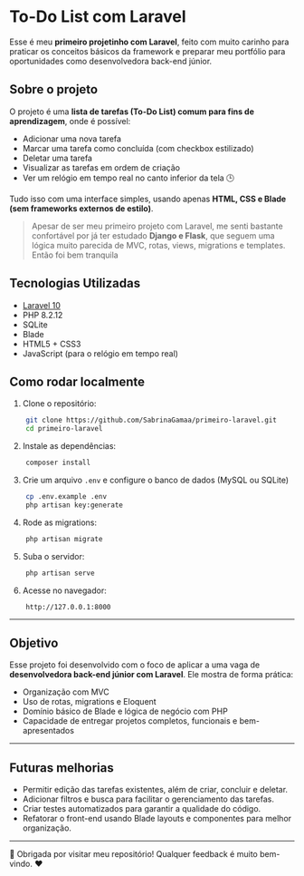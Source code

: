 # To-Do List com Laravel

Esse é meu **primeiro projetinho com Laravel**, feito com muito carinho para praticar os conceitos básicos da framework e preparar meu portfólio para oportunidades como desenvolvedora back-end júnior.

## Sobre o projeto

O projeto é uma **lista de tarefas (To-Do List) comum para fins de aprendizagem**, onde é possível:

- Adicionar uma nova tarefa
- Marcar uma tarefa como concluída (com checkbox estilizado)
- Deletar uma tarefa
- Visualizar as tarefas em ordem de criação
- Ver um relógio em tempo real no canto inferior da tela 🕒

Tudo isso com uma interface simples, usando apenas **HTML, CSS e Blade (sem frameworks externos de estilo)**.

> Apesar de ser meu primeiro projeto com Laravel, me senti bastante confortável por já ter estudado **Django e Flask**, que seguem uma lógica muito parecida de MVC, rotas, views, migrations e templates. Então foi bem tranquila

## Tecnologias Utilizadas

- [Laravel 10](https://laravel.com/)
- PHP 8.2.12
- SQLite
- Blade
- HTML5 + CSS3
- JavaScript (para o relógio em tempo real)

## Como rodar localmente

1. Clone o repositório:

```bash
    git clone https://github.com/SabrinaGamaa/primeiro-laravel.git
    cd primeiro-laravel
```

2. Instale as dependências:

```bash
    composer install
```

3. Crie um arquivo `.env` e configure o banco de dados (MySQL ou SQLite)

```bash
    cp .env.example .env
    php artisan key:generate
```

4. Rode as migrations:

```bash
    php artisan migrate
```

5. Suba o servidor:

```bash
    php artisan serve
```

6. Acesse no navegador:

```
    http://127.0.0.1:8000
```

---

## Objetivo

Esse projeto foi desenvolvido com o foco de aplicar a uma vaga de **desenvolvedora back-end júnior com Laravel**. Ele mostra de forma prática:

- Organização com MVC
- Uso de rotas, migrations e Eloquent
- Domínio básico de Blade e lógica de negócio com PHP
- Capacidade de entregar projetos completos, funcionais e bem-apresentados

---

## Futuras melhorias

- Permitir edição das tarefas existentes, além de criar, concluir e deletar.
- Adicionar filtros e busca para facilitar o gerenciamento das tarefas.
- Criar testes automatizados para garantir a qualidade do código.
- Refatorar o front-end usando Blade layouts e componentes para melhor organização.

---

📌 Obrigada por visitar meu repositório! Qualquer feedback é muito bem-vindo. ❤️
